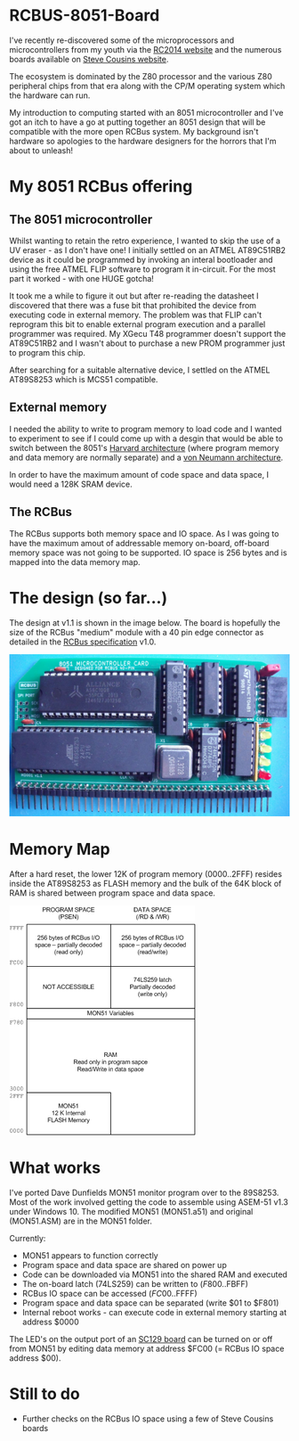 # RCBUS-8051-Board

I've recently re-discovered some of the microprocessors and microcontrollers from my youth via the [RC2014 website](https://rc2014.co.uk/) and the numerous boards available on [Steve Cousins website](https://smallcomputercentral.com/).

The ecosystem is dominated by the Z80 processor and the various Z80 peripheral chips from that era along with the CP/M operating system which the hardware can run.

My introduction to computing started with an 8051 microcontroller and I've got an itch to have a go at putting together an 8051 design that will be compatible with the more open RCBus system. My background isn't hardware so apologies to the hardware designers for the horrors that I'm about to unleash!

# My 8051 RCBus offering
## The 8051 microcontroller
Whilst wanting to retain the retro experience, I wanted to skip the use of a UV eraser - as I don't have one! I initially settled on an ATMEL AT89C51RB2 device as it could be programmed by invoking an interal bootloader and using the free ATMEL FLIP software to program it in-circuit. For the most part it worked - with one HUGE gotcha!

It took me a while to figure it out but after re-reading the datasheet I discovered that there was a fuse bit that prohibited the device from executing code in external memory. The problem was that FLIP can't reprogram this bit to enable external program execution and a parallel programmer was required. My XGecu T48 programmer doesn't support the AT89C51RB2 and I wasn't about to purchase a new PROM programmer just to program this chip.

After searching for a suitable alternative device, I settled on the ATMEL AT89S8253 which is MCS51 compatible.

## External memory
I needed the ability to write to program memory to load code and I wanted to experiment to see if I could come up with a desgin that would be able to switch between the 8051's [Harvard architecture](https://en.wikipedia.org/wiki/Harvard_architecture) (where program memory and data memory are normally separate) and a [von Neumann architecture](https://en.wikipedia.org/wiki/Von_Neumann_architecture).

In order to have the maximum amount of code space and data space, I would need a 128K SRAM device.

## The RCBus
The RCBus supports both memory space and IO space. As I was going to have the maximum amout of addressable memory on-board, off-board memory space was not going to be supported. IO space is 256 bytes and is mapped into the data memory map.

# The design (so far...)
The design at v1.1 is shown in the image below. The board is hopefully the size of the RCBus "medium" module with a 40 pin edge connector as detailed in the [RCBus specification](https://smallcomputercentral.com/rcbus/) v1.0.

![](./images/board.jpg)

# Memory Map

After a hard reset, the lower 12K of program memory ($0000..$2FFF) resides inside the AT89S8253 as FLASH memory and the bulk of the 64K block of RAM is shared between program space and data space.

![](./images/8051-Memory-Map-1.png)

 
# What works
I've ported Dave Dunfields MON51 monitor program over to the 89S8253. Most of the work involved getting the code to assemble using ASEM-51 v1.3 under Windows 10. The modified MON51 (MON51.a51) and original (MON51.ASM) are in the MON51 folder.

Currently:
* MON51 appears to function correctly
* Program space and data space are shared on power up
* Code can be downloaded via MON51 into the shared RAM and executed
* The on-board latch (74LS259) can be written to ($F800..$FBFF)
* RCBus IO space can be accessed ($FC00..$FFFF)
* Program space and data space can be separated (write $01 to $F801)
* Internal reboot works - can execute code in external memory starting at address $0000
 
The LED's on the output port of an [SC129 board](https://smallcomputercentral.com/rcbus/sc100-series/sc129-digital-i-o-rc2014/) can be turned on or off from MON51 by editing data memory at address $FC00 (= RCBus IO space address $00).
 
# Still to do
* Further checks on the RCBus IO space using a few of Steve Cousins boards
